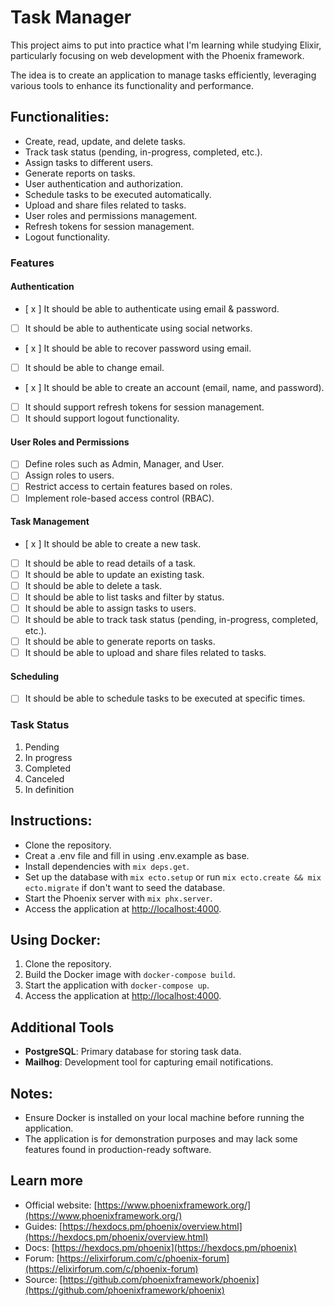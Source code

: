 # Task Manager

This project aims to put into practice what I'm learning while studying Elixir, particularly focusing on web development with the Phoenix framework.

The idea is to create an application to manage tasks efficiently, leveraging various tools to enhance its functionality and performance.

## Functionalities:
* Create, read, update, and delete tasks.
* Track task status (pending, in-progress, completed, etc.).
* Assign tasks to different users.
* Generate reports on tasks.
* User authentication and authorization.
* Schedule tasks to be executed automatically.
* Upload and share files related to tasks.
* User roles and permissions management.
* Refresh tokens for session management.
* Logout functionality.

### Features

#### Authentication
- [ x ] It should be able to authenticate using email & password.
- [ ] It should be able to authenticate using social networks.
- [ x ] It should be able to recover password using email.
- [ ] It should be able to change email.
- [ x ] It should be able to create an account (email, name, and password).
- [ ] It should support refresh tokens for session management.
- [ ] It should support logout functionality.

#### User Roles and Permissions
- [ ] Define roles such as Admin, Manager, and User.
- [ ] Assign roles to users.
- [ ] Restrict access to certain features based on roles.
- [ ] Implement role-based access control (RBAC).

#### Task Management
- [ x ] It should be able to create a new task.
- [ ] It should be able to read details of a task.
- [ ] It should be able to update an existing task.
- [ ] It should be able to delete a task.
- [ ] It should be able to list tasks and filter by status.
- [ ] It should be able to assign tasks to users.
- [ ] It should be able to track task status (pending, in-progress, completed, etc.).
- [ ] It should be able to generate reports on tasks.
- [ ] It should be able to upload and share files related to tasks.

#### Scheduling
- [ ] It should be able to schedule tasks to be executed at specific times.

### Task Status
1. Pending
2. In progress
3. Completed
4. Canceled
5. In definition

## Instructions:
* Clone the repository.
* Creat a .env file and fill in using .env.example as base.
* Install dependencies with `mix deps.get`.
* Set up the database with `mix ecto.setup` or run `mix ecto.create && mix ecto.migrate` if don't want to seed the database.
* Start the Phoenix server with `mix phx.server`.
* Access the application at [http://localhost:4000](http://localhost:4000).

## Using Docker:
1. Clone the repository.
2. Build the Docker image with `docker-compose build`.
3. Start the application with `docker-compose up`.
4. Access the application at [http://localhost:4000](http://localhost:4000).

## Additional Tools
* **PostgreSQL**: Primary database for storing task data.
* **Mailhog**: Development tool for capturing email notifications.

## Notes:
* Ensure Docker is installed on your local machine before running the application.
* The application is for demonstration purposes and may lack some features found in production-ready software.

## Learn more

  * Official website: [https://www.phoenixframework.org/](https://www.phoenixframework.org/)
  * Guides: [https://hexdocs.pm/phoenix/overview.html](https://hexdocs.pm/phoenix/overview.html)
  * Docs: [https://hexdocs.pm/phoenix](https://hexdocs.pm/phoenix)
  * Forum: [https://elixirforum.com/c/phoenix-forum](https://elixirforum.com/c/phoenix-forum)
  * Source: [https://github.com/phoenixframework/phoenix](https://github.com/phoenixframework/phoenix)

